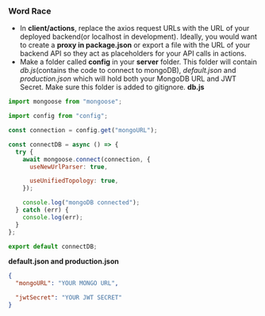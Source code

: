 ### Word Race

- In **client/actions**, replace the axios request URLs with the URL of your deployed backend(or localhost in development). Ideally, you would want to create a **proxy in package.json** or export a file with the URL of your backend API so they act as placeholders for your API calls in actions.
- Make a folder called **config** in your **server** folder. This folder will contain _db.js_(contains the code to connect to mongoDB), _default.json_ and _production.json_ which will hold both your MongoDB URL and JWT Secret. Make sure this folder is added to gitignore.
  **db.js**

```js
import mongoose from "mongoose";

import config from "config";

const connection = config.get("mongoURL");

const connectDB = async () => {
  try {
    await mongoose.connect(connection, {
      useNewUrlParser: true,

      useUnifiedTopology: true,
    });

    console.log("mongoDB connected");
  } catch (err) {
    console.log(err);
  }
};

export default connectDB;
```

**default.json and production.json**

```json
{
  "mongoURL": "YOUR MONGO URL",

  "jwtSecret": "YOUR JWT SECRET"
}
```
